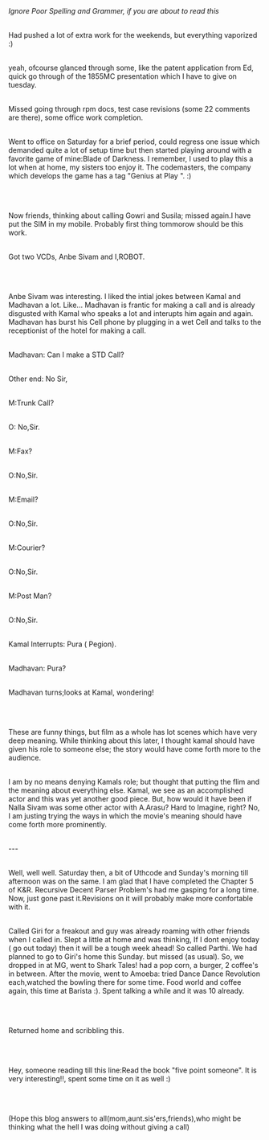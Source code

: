 <html><body><i>Ignore Poor Spelling and Grammer, if you are about to read this </i>

<br>

<br>Had pushed a lot of extra work for the weekends, but everything vaporized :)

<br>yeah, ofcourse glanced through some, like the patent application from Ed, quick go through of the 1855MC presentation which I have to give on tuesday.

<br>Missed going through rpm docs, test case revisions (some 22 comments are there), some office work completion.

<br>Went to office on Saturday for  a brief period, could regress one issue which demanded quite a lot of setup time but then started playing around with a favorite game of mine:Blade of Darkness.  I remember, I used to play this a lot when at home, my sisters too enjoy it.  The codemasters, the company which develops the game has a tag "Genius at Play ". :)

<br>

<br>Now friends, thinking about calling Gowri and Susila; missed again.I have put the SIM in my mobile. Probably first thing tommorow should be this work.

<br>Got two VCDs, Anbe Sivam and I,ROBOT.

<br>

<br>Anbe Sivam was interesting. I liked the intial jokes between Kamal and Madhavan a lot.  Like... Madhavan is frantic for making a call and is already disgusted with Kamal who speaks a lot and interupts him again and again. Madhavan has burst his Cell phone by plugging in a wet Cell and talks to the receptionist of the hotel for making a call.

<br>Madhavan: Can I make a STD Call?

<br>Other end: No Sir,

<br>M:Trunk Call?

<br>O: No,Sir.

<br>M:Fax?

<br>O:No,Sir.

<br>M:Email?

<br>O:No,Sir.

<br>M:Courier?

<br>O:No,Sir.

<br>M:Post Man?

<br>O:No,Sir.

<br>Kamal Interrupts: Pura ( Pegion).

<br>Madhavan: Pura?

<br>Madhavan turns;looks at Kamal, wondering!

<br>

<br>These are funny things, but film as a whole has lot scenes which have very deep meaning. While thinking about this later, I thought kamal should have given his role to someone else; the story would have come forth more to the audience.

<br>I am by no means denying Kamals role; but thought that putting the flim and the meaning about everything else. Kamal, we see as an accomplished actor and this was yet another good piece. But, how would it have been if Nalla Sivam was some other actor with A.Arasu?  Hard to Imagine, right?  No, I am justing trying  the ways in which the movie's meaning should have come forth more prominently.

<br>---

<br>Well, well well. Saturday then, a bit of Uthcode and Sunday's morning till afternoon was on the same. I am glad that I have completed the Chapter 5 of K&amp;R. Recursive Decent Parser Problem's had me gasping for a long time. Now, just gone past it.Revisions on it will probably make more confortable with it.

<br>Called Giri for a freakout and guy was already roaming with other friends when I called in. Slept a little at home and was thinking, If I dont enjoy today ( go out today) then it will be a tough week ahead! So called Parthi. We had planned to go to Giri's home this Sunday. but missed (as usual). So, we dropped in at MG, went to Shark Tales! had a pop corn, a burger, 2 coffee's in between. After the movie, went to Amoeba: tried Dance Dance Revolution each,watched the bowling there for some time. Food world and coffee again, this time at Barista :). Spent talking a while and it was 10 already.

<br>

<br>Returned home and scribbling this.

<br>

<br>Hey, someone reading till this line:Read the book "five point someone". It is very interesting!!, spent some time on it as well :)

<br>

<br>(Hope this blog answers to all(mom,aunt.sis'ers,friends),who might be thinking what the hell I was doing without giving a call)</body></html>